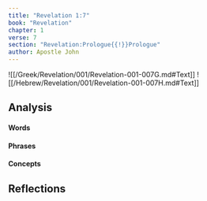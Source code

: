 ```yaml
---
title: "Revelation 1:7"
book: "Revelation"
chapter: 1
verse: 7
section: "Revelation:Prologue{{!}}Prologue"
author: Apostle John
---
```

![[/Greek/Revelation/001/Revelation-001-007G.md#Text]]
![[/Hebrew/Revelation/001/Revelation-001-007H.md#Text]]

## Analysis

#### Words

#### Phrases

#### Concepts

## Reflections
